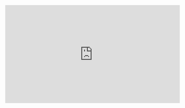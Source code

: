 <iframe width="560" height="315" src="https://www.youtube.com/embed/iQXwSqz3etI?si=FDAkqe0EWJaK7XIV" title="YouTube video player" frameborder="0" allow="accelerometer; autoplay; clipboard-write; encrypted-media; gyroscope; picture-in-picture; web-share" referrerpolicy="strict-origin-when-cross-origin" allowfullscreen></iframe>